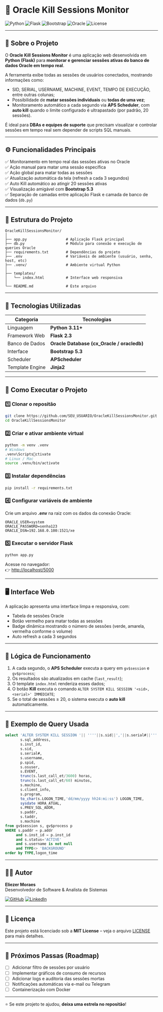 
# 🧠 Oracle Kill Sessions Monitor

![Python](https://img.shields.io/badge/Python-3.11-blue?logo=python)
![Flask](https://img.shields.io/badge/Flask-2.3-black?logo=flask)
![Bootstrap](https://img.shields.io/badge/Bootstrap-5.3-purple?logo=bootstrap)
![Oracle](https://img.shields.io/badge/Oracle-Database-red?logo=oracle)
![License](https://img.shields.io/badge/License-MIT-green)

---

## 📘 Sobre o Projeto

O **Oracle Kill Sessions Monitor** é uma aplicação web desenvolvida em **Python (Flask)** para **monitorar e gerenciar sessões ativas do banco de dados Oracle em tempo real**.

A ferramenta exibe todas as sessões de usuários conectados, mostrando informações como:
- SID, SERIAL, USERNAME, MACHINE, EVENT, TEMPO DE EXECUÇÃO, entre outras colunas;
- Possibilidade de **matar sessões individuais** ou **todas de uma vez**;
- Monitoramento automático a cada segundo via **APS Scheduler**, com **auto kill** quando o limite configurado é ultrapastado (por padrão, 20 sessões).

É ideal para **DBAs e equipes de suporte** que precisam visualizar e controlar sessões em tempo real sem depender de scripts SQL manuais.

---

## ⚙️ Funcionalidades Principais

✅ Monitoramento em tempo real das sessões ativas no Oracle  
✅ Ação manual para matar uma sessão específica  
✅ Ação global para matar todas as sessões  
✅ Atualização automática da tela (refresh a cada 3 segundos)  
✅ Auto Kill automático ao atingir 20 sessões ativas  
✅ Visualização amigável com **Bootstrap 5.3**  
✅ Separação de camadas entre aplicação Flask e camada de banco de dados (`db.py`)

---

## 🧩 Estrutura do Projeto

```
OracleKillSessionsMonitor/
│
├── app.py                  # Aplicação Flask principal
├── db.py                   # Módulo para conexão e execução de queries Oracle
├── requirements.txt        # Dependências do projeto
├── .env                    # Variáveis de ambiente (usuário, senha, host, etc)
├── .venv/                  # Ambiente virtual Python
│
├── templates/
│   └── index.html          # Interface web responsiva
│
└── README.md               # Este arquivo
```

---

## 🧰 Tecnologias Utilizadas

| Categoria | Tecnologias |
|------------|--------------|
| Linguagem  | **Python 3.11+** |
| Framework Web | **Flask 2.3** |
| Banco de Dados | **Oracle Database (cx_Oracle / oracledb)** |
| Interface | **Bootstrap 5.3** |
| Scheduler | **APScheduler** |
| Template Engine | **Jinja2** |

---

## 🚀 Como Executar o Projeto

### 1️⃣ Clonar o repositão
```bash
git clone https://github.com/SEU_USUARIO/OracleKillSessionsMonitor.git
cd OracleKillSessionsMonitor
```

### 2️⃣ Criar e ativar ambiente virtual
```bash
python -m venv .venv
# Windows
.venv\Scriptsctivate
# Linux / Mac
source .venv/bin/activate
```

### 3️⃣ Instalar dependências
```bash
pip install -r requirements.txt
```

### 4️⃣ Configurar variáveis de ambiente
Crie um arquivo **.env** na raiz com os dados da conexão Oracle:
```env
ORACLE_USER=system
ORACLE_PASSWORD=senha123
ORACLE_DSN=192.168.0.100:1521/xe
```

### 5️⃣ Executar o servidor Flask
```bash
python app.py
```

Acesse no navegador:  
👉 [http://localhost/5000](http://localhost/5000)

---

## 🖥️ Interface Web

A aplicação apresenta uma interface limpa e responsiva, com:
- Tabela de sessões Oracle
- Botão vermelho para matar todas as sessões
- Badge dinâmica mostrando o número de sessões (verde, amarela, vermelha conforme o volume)
- Auto refresh a cada 3 segundos

---

## 🧠 Lógica de Funcionamento

1. A cada segundo, o **APS Scheduler** executa a query em `gv$session` e `gv$process`;
2. Os resultados são atualizados em cache (`last_result`);
3. O template `index.html` renderiza esses dados;
4. O botão **Kill** executa o comando `ALTER SYSTEM KILL SESSION '<sid>,<serial>' IMMEDIATE`;
5. Se o total de sessões ≥ 20, o sistema executa o **auto kill** automaticamente.

---

## 🧾 Exemplo de Query Usada

```sql
select 'ALTER SYSTEM KILL SESSION '|| ''''||s.sid||','||s.serial#||'''' ||' immediate;' AS KILL, 
       s.sql_address,
       s.inst_id,
       s.sid,
       s.serial#,
       s.username,
       p.spid,
       s.osuser,
       s.EVENT,
       trunc(s.last_call_et/3600) horas,
       trunc(s.last_call_et/60) minutos,
       s.machine,
       s.client_info,
       s.program,
       to_char(s.LOGON_TIME,'dd/mm/yyyy hh24:mi:ss') LOGON_TIME,
       sysdate HORA_ATUAL,
       s.PREV_SQL_ADDR,
       s.paddr,
       s.taddr,
       s.machine
from gv$session s, gv$process p
WHERE s.paddr = p.addr
     and s.inst_id = p.inst_id
     and s.status='ACTIVE'
     and s.username is not null
     and TYPE<> 'BACKGROUND'
order by TYPE,logon_time
```

---

## 🧑‍💻 Autor

**Eliezer Moraes**  
Desenvolvedor de Software & Analista de Sistemas  

[![GitHub](https://img.shields.io/badge/GitHub-EliezerMoraes-black?logo=github)](https://github.com/SEU_USUARIO)
[![LinkedIn](https://img.shields.io/badge/LinkedIn-EliezerMoraes-blue?logo=linkedin)](https://www.linkedin.com/in/SEU_PERFIL)

---

## 📜 Licença

Este projeto está licenciado sob a **MIT License** – veja o arquivo [LICENSE](LICENSE) para mais detalhes.

---

## 🧩 Próximos Passas (Roadmap)

- [ ] Adicionar filtro de sessões por usuário  
- [ ] Implementar gráficos de consumo de recursos  
- [ ] Adicionar logs e auditoria das sessões mortas  
- [ ] Notificações automáticas via e-mail ou Telegram  
- [ ] Containerização com Docker  

---

⭐ Se este projeto te ajudou, **deixa uma estrela no repositão**!
